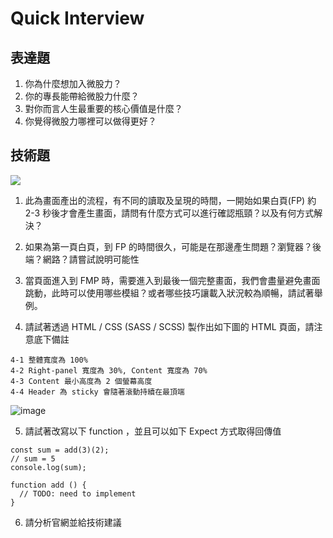 
# Quick Interview

## 表達題

1. 你為什麼想加入微股力？
2. 你的專長能帶給微股力什麼？
3. 對你而言人生最重要的核心價值是什麼？
4. 你覺得微股力哪裡可以做得更好？


## 技術題

![](https://i.imgur.com/0UCZ35Z.jpg)


1. 此為畫面產出的流程，有不同的讀取及呈現的時間，一開始如果白頁(FP) 約 2-3 秒後才會產生畫面，請問有什麼方式可以進行確認瓶頸？以及有何方式解決？

2. 如果為第一頁白頁，到 FP 的時間很久，可能是在那邊產生問題？瀏覽器？後端？網路？請嘗試說明可能性

3. 當頁面進入到 FMP 時，需要進入到最後一個完整畫面，我們會盡量避免畫面跳動，此時可以使用哪些模組？或者哪些技巧讓載入狀況較為順暢，請試著舉例。

4. 請試著透過 HTML / CSS (SASS / SCSS) 製作出如下圖的 HTML 頁面，請注意底下備註

```
4-1 整體寬度為 100%
4-2 Right-panel 寬度為 30%, Content 寬度為 70%
4-3 Content 最小高度為 2 個螢幕高度
4-4 Header 為 sticky 會隨著滾動持續在最頂端
```

![image](https://user-images.githubusercontent.com/87496004/128321905-a791e90e-afd2-46b1-9256-eb00f43a33be.png)

5. 請試著改寫以下 function ，並且可以如下 Expect 方式取得回傳值

```
const sum = add(3)(2);
// sum = 5
console.log(sum);
```

```
function add () {
  // TODO: need to implement
}
```

6. 請分析官網並給技術建議


